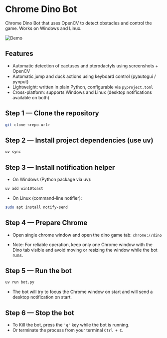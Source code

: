 # Chrome Dino Bot

Chrome Dino Bot that uses OpenCV to detect obstacles and control the game. Works on Windows and Linux.

![Demo](dino.gif)


## Features

- Automatic detection of cactuses and pterodactyls using screenshots + OpenCV
- Automatic jump and duck actions using keyboard control (pyautogui / pynput)
- Lightweight: written in plain Python, configurable via `pyproject.toml`
- Cross-platform: supports Windows and Linux (desktop notifications available on both)

## Step 1 — Clone the repository

```bash
git clone <repo-url>
```

## Step 2 — Install project dependencies (use uv)

```bash
uv sync
```

## Step 3 — Install notification helper

- On Windows (Python package via uv):

```bash
uv add win10toast
```

- On Linux (command-line notifier):

```bash
sudo apt install notify-send
```

## Step 4 — Prepare Chrome

- Open single chrome window and open the dino game tab: `chrome://dino`

- Note: For reliable operation, keep only one Chrome window with the Dino tab visible and avoid moving or resizing the window while the bot runs.

## Step 5 — Run the bot

```bash
uv run bot.py
```

- The bot will try to focus the Chrome window on start and will send a desktop notification on start.

## Step 6 — Stop the bot

- To Kill the bot, press the `'q'` key while the bot is running.
- Or terminate the process from your terminal `Ctrl + C`.
